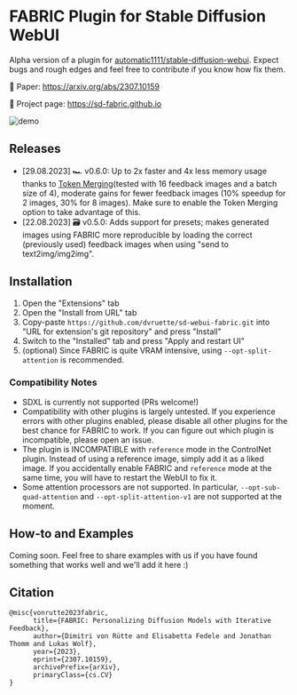 # FABRIC Plugin for Stable Diffusion WebUI

Alpha version of a plugin for [automatic1111/stable-diffusion-webui](https://github.com/AUTOMATIC1111/stable-diffusion-webui). Expect bugs and rough edges and feel free to contribute if you know how fix them.

📜 Paper: https://arxiv.org/abs/2307.10159

🎨 Project page: https://sd-fabric.github.io

![demo](static/fabric_demo.gif)

## Releases

- [29.08.2023] 🏎️ v0.6.0: Up to 2x faster and 4x less memory usage thanks to [Token Merging](https://github.com/dbolya/tomesd/tree/main)(tested with 16 feedback images and a batch size of 4), moderate gains for fewer feedback images (10% speedup for 2 images, 30% for 8 images). Make sure to enable the Token Merging option to take advantage of this.
- [22.08.2023] 🗃️ v0.5.0: Adds support for presets; makes generated images using FABRIC more reproducible by loading the correct (previously used) feedback images when using "send to text2img/img2img".

## Installation

1. Open the "Extensions" tab
2. Open the "Install from URL" tab
3. Copy-paste `https://github.com/dvruette/sd-webui-fabric.git` into "URL for extension's git repository" and press "Install"
4. Switch to the "Installed" tab and press "Apply and restart UI"
5. (optional) Since FABRIC is quite VRAM intensive, using `--opt-split-attention` is recommended.

### Compatibility Notes
- SDXL is currently not supported (PRs welcome!)
- Compatibility with other plugins is largely untested. If you experience errors with other plugins enabled, please disable all other plugins for the best chance for FABRIC to work. If you can figure out which plugin is incompatible, please open an issue.
- The plugin is INCOMPATIBLE with `reference` mode in the ControlNet plugin. Instead of using a reference image, simply add it as a liked image. If you accidentally enable FABRIC and `reference` mode at the same time, you will have to restart the WebUI to fix it.
- Some attention processors are not supported. In particular, `--opt-sub-quad-attention` and `--opt-split-attention-v1` are not supported at the moment.



## How-to and Examples

Coming soon. Feel free to share examples with us if you have found something that works well and we'll add it here :)


## Citation
```
@misc{vonrutte2023fabric,
      title={FABRIC: Personalizing Diffusion Models with Iterative Feedback}, 
      author={Dimitri von Rütte and Elisabetta Fedele and Jonathan Thomm and Lukas Wolf},
      year={2023},
      eprint={2307.10159},
      archivePrefix={arXiv},
      primaryClass={cs.CV}
}
```
